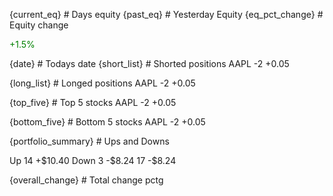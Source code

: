 {current_eq} # Days equity
{past_eq} # Yesterday Equity
{eq_pct_change} # Equity change
    <p style="display: inline; color: green;">+1.5%<p>
{date} # Todays date
{short_list} # Shorted positions
    <tr>
        <td>AAPL</td>
        <td>-2</td>
        <td>+0.05</td>
    </tr>

{long_list} # Longed positions
    <tr>
        <td>AAPL</td>
        <td>-2</td>
        <td>+0.05</td>
    </tr>

{top_five} # Top 5 stocks
    <tr>
        <td>AAPL</td>
        <td>-2</td>
        <td>+0.05</td>
    </tr>

{bottom_five} # Bottom 5 stocks
    <tr>
        <td>AAPL</td>
        <td>-2</td>
        <td>+0.05</td>
    </tr>

{portfolio_summary} # Ups and Downs
<tr style='color: green;'>
    <td>Up</td>
    <td>14</td>
    <td>+$10.40</td>
</tr>
<tr style='color: red;'>
    <td>Down</td>
    <td>3</td>
    <td>-$8.24</td>
</tr>
<tr>
    <td></td>
    <td>17</td>
    <td style='color: red'>-$8.24</td>
</tr>

{overall_change} # Total change pctg
